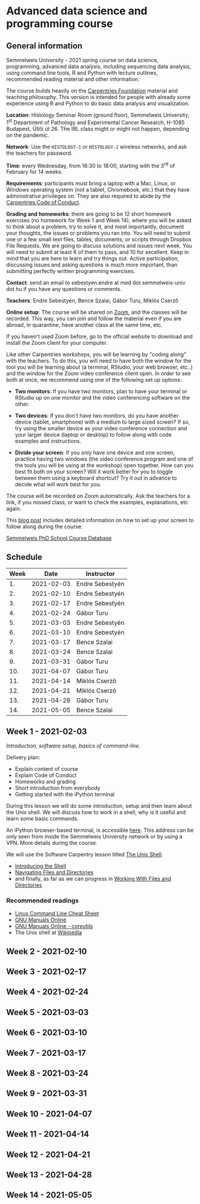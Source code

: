 # Advanced data science and programming course

## General information

Semmelweis University - 2021 spring course on data science, programming,
advanced data analysis, including sequencing data analysis, using command line
tools, R and Python with lecture outlines, recommended reading material and
other information.

The course builds heavily on the [Carpentries
Foundation](https://carpentries.org) material and teaching philosophy. This
version is intended for people with already some experience using R and Python
to do basic data analysis and visualization.

**Location**: Histology Seminar Room (ground floor), Semmelweis University,
1<sup>st</sup> Department of Pathology and Experimental Cancer Research, H-1085
Budapest, Üllői út 26. The IRL class might or might not happen, depending on the
pandemic.

**Network**: Use the `HISTOLOGY-1` or `HISTOLOGY-2` wireless networks, and ask
the teachers for password.

**Time**: every Wednesday, from 16:30 to 18:00, starting with the 3<sup>rd</sup>
of February for 14 weeks.

**Requirements**: participants must bring a laptop with a Mac, Linux, or Windows
operating system (not a tablet, Chromebook, etc.) that they have administrative
privileges on. They are also required to abide by the [Carpentries Code of
Conduct](https://docs.carpentries.org/topic_folders/policies/code-of-conduct.html).

**Grading and homeworks**: there are going to be 12 short homework exercises (no
homework for Week 1 and Week 14), where you will be asked to think about a
problem, try to solve it, and most importantly, document your thoughts, the
issues or problems you ran into. You will need to submit one or a few small text
files, tables, documents, or scripts through Dropbox File Requests. We are going
to discuss solutions and issues next week. You will need to submit at least 6 of
them to pass, and 10 for excellent. Keep in mind that you are here to learn and
try things out. Active participation, discussing issues and asking questions is
much more important, than submitting perfectly written programming exercises.

**Contact**: send an email to sebestyen.endre at med dot semmelweis-univ dot hu
if you have any questions or comments.

**Teachers**: Endre Sebestyén, Bence Szalai, Gábor Turu, Miklós Cserző

**Online setup**: The course will be shared on [Zoom](https://zoom.us/), and the
classes will be recorded. This way, you can join and follow the material even if
you are abroad, in quarantine, have another class at the same time, etc.

If you haven't used Zoom before, go to the official website to download and
install the Zoom client for your computer.

Like other Carpentries workshops, you will be learning by "coding along" with
the teachers. To do this, you will need to have both the window for the tool you
will be learning about (a terminal, RStudio, your web browser, etc..) and the
window for the Zoom video conference client open. In order to see both at once,
we recommend using one of the following set up options:

- **Two monitors**: If you have two monitors, plan to have your terminal or
  RStudio up on one monitor and the video conferencing software on the other.

- **Two devices**: If you don't have two monitors, do you have another device
  (tablet, smartphone) with a medium to large sized screen? If so, try using the
  smaller device as your video conference connection and your larger device
  (laptop or desktop) to follow along with code examples and instructions.

- **Divide your screen**: If you only have one device and one screen, practice
  having two windows (the video conference program and one of the tools you will
  be using at the workshop) open together. How can you best fit both on your
  screen? Will it work better for you to toggle between them using a keyboard
  shortcut? Try it out in advance to decide what will work best for you.

The course will be recorded on Zoom automatically. Ask the teachers for a link,
if you missed class, or want to check the examples, explanations, etc again.

This [blog post](https://carpentries.org/blog/2020/06/online-workshop-logistics-and_screen-layouts/)
includes detailed information on how to set up your screen to follow along
during the course.

[Semmelweis PhD School Course Database](http://old.semmelweis.hu/wp-content/phd/phd_live/)

## Schedule

|Week |Date      |Instructor     |
|-----|----------|---------------|
|1.   |2021-02-03|Endre Sebestyén|
|2.   |2021-02-10|Endre Sebestyén|
|3.   |2021-02-17|Endre Sebestyén|
|4.   |2021-02-24|Gábor Turu     |
|5.   |2021-03-03|Endre Sebestyén|
|6.   |2021-03-10|Endre Sebestyén|
|7.   |2021-03-17|Bence Szalai   |
|8.   |2021-03-24|Bence Szalai   |
|9.   |2021-03-31|Gábor Turu     |
|10.  |2021-04-07|Gábor Turu     |
|11.  |2021-04-14|Miklós Cserző  |
|12.  |2021-04-21|Miklós Cserző  |
|13.  |2021-04-28|Gábor Turu     |
|14.  |2021-05-05|Bence Szalai   |

## Week 1 - 2021-02-03

*Introduction, software setup, basics of command-line.*

Delivery plan:

- Explain content of course
- Explain Code of Conduct
- Homeworks and grading
- Short introduction from everybody
- Getting started with the iPython terminal

During this lesson we will do some introduction, setup and then learn about the
Unix shell. We will discuss how to work in a shell, why is it useful and learn
some basic commands.

An iPython browser-based terminal, is accessible
[here](https://10.114.112.81:4040). This address can be only seen from inside
the Semmelweis University network or by using a VPN. More details during the
course.

We will use the Software Carpentry lesson titled [The Unix Shell](http://swcarpentry.github.io/shell-novice/).

- [Introducing the Shell](http://swcarpentry.github.io/shell-novice/01-intro/index.html)
- [Navigating Files and Directories](http://swcarpentry.github.io/shell-novice/02-filedir/index.html)
- and finally, as far as we can progress in [Working With Files and
  Directories](http://swcarpentry.github.io/shell-novice/03-create/index.html)

### Recommended readings

- [Linux Command Line Cheat Sheet](https://cheatography.com/davechild/cheat-sheets/linux-command-line/)
- [GNU Manuals Online](http://www.gnu.org/manual/manual.html)
- [GNU Manuals Online - coreutils](http://www.gnu.org/software/coreutils/manual/html_node/index.html)
- The Unix shell at [Wikipedia](https://en.wikipedia.org/wiki/Unix_shell)

## Week 2 - 2021-02-10

## Week 3 - 2021-02-17

## Week 4 - 2021-02-24

## Week 5 - 2021-03-03

## Week 6 - 2021-03-10

## Week 7 - 2021-03-17

## Week 8 - 2021-03-24

## Week 9 - 2021-03-31

## Week 10 - 2021-04-07

## Week 11 - 2021-04-14

## Week 12 - 2021-04-21

## Week 13 - 2021-04-28

## Week 14 - 2021-05-05
